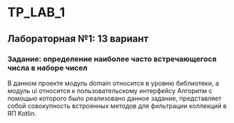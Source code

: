 # TP_LAB_1

## Лабораторная №1: 13 вариант

### Задание: определение наиболее часто встречающегося числа в наборе чисел

В данном проекте модуль domain относится в уровню библиотеки, а модуль ui относится к пользовательскому интерфейсу
Алгоритм c помощью которого было реализовано данное задание, представляет собой совокупность встроенных методов для фильтрации коллекций в ЯП Kotlin.
